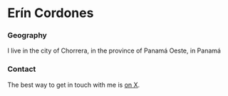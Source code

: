 # Erín Cordones

### Geography 

I  live in the city of Chorrera, in the province of Panamá Oeste, in Panamá

### Contact

The best way to get in touch with me is [on X](https://x.com/hehsvsidc115?t=_ScYGKMW9yqvAenN5a_kgQ&s=09).
